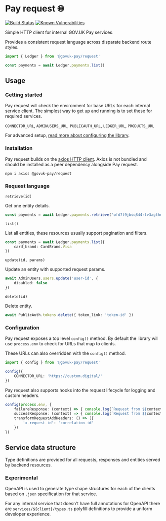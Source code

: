 # Pay request 🌐

[![Build Status](https://travis-ci.org/alphagov/pay-request.svg?branch=master)](https://travis-ci.org/alphagov/pay-request)
[![Known Vulnerabilities](https://snyk.io/test/github/alphagov/pay-request/badge.svg?targetFile=package.json)](https://snyk.io/test/github/alphagov/pay-request?targetFile=package.json)

Simple HTTP client for internal GOV.UK Pay services.

Provides a consistent request language across disparate backend route styles.

```typescript
import { Ledger } from '@govuk-pay/request'

const payments = await Ledger.payments.list()
```

## Usage

### Getting started

Pay request will check the environment for base URLs for each internal service
client. The simplest way to get up and running is to set these for required services.

`CONNECTOR_URL`,
`ADMINUSERS_URL`,
`PUBLICAUTH_URL`,
`LEDGER_URL`,
`PRODUCTS_URL`

For advanced setup, [read more about configuring the library](#configuration).

### Installation

Pay request builds on the [axios HTTP client](https://github.com/axios/axios). Axios is not bundled and should be installed as a peer dependency alongside Pay request.

```bash
npm i axios @govuk-pay/request
```

### Request language

`retrieve(id)`

Get one entity details.

```typescript
const payments = await Ledger.payments.retrieve('ofd7t9jbsq844rlv3agthdu9am')
```

`list()`

List all entities, these resources usually support pagination and filters.

```typescript
const payments = await Ledger.payments.list({
    card_brand: CardBrand.Visa
})
```

`update(id, params)`

Update an entity with supported request params.

```typescript
await AdminUsers.users.update('user-id', {
    disabled: false
})
```

`delete(id)`

Delete entity.

```typescript
await PublicAuth.tokens.delete({ token_link: 'token-id' })
```

### Configuration

Pay request exposes a top level `config()` method. By default the library will use `process.env` to check for URLs that map to clients.

These URLs can also overridden with the `config()` method.

```typescript
import { config } from '@govuk-pay/request'

config({
    CONNECTOR_URL: 'https://custom.digital/'
})
```

Pay request also supports hooks into the request lifecycle for logging and custom headers.

```typescript
config(process.env, {
    failureResponse: (context) => { console.log(`Request from ${context.service} failed with ${context.code}`) },
    successResponse: (context) => { console.log(`Request from ${context.service} returned in ${context.responseTime}`) },
    transformRequestAddHeaders: () => ({
        'x-request-id': 'correlation-id'
    })
})
```

## Service data structure

Type definitions are provided for all requests, responses and entities served by backend resources.

### Experimental

OpenAPI is used to generate type shape structures for each of the clients based on `.json` specification for that service.

For any internal service that doesn't have full annotations for OpenAPI there are `services/${client}/types.ts` polyfill definitions to provide a uniform developer experience.